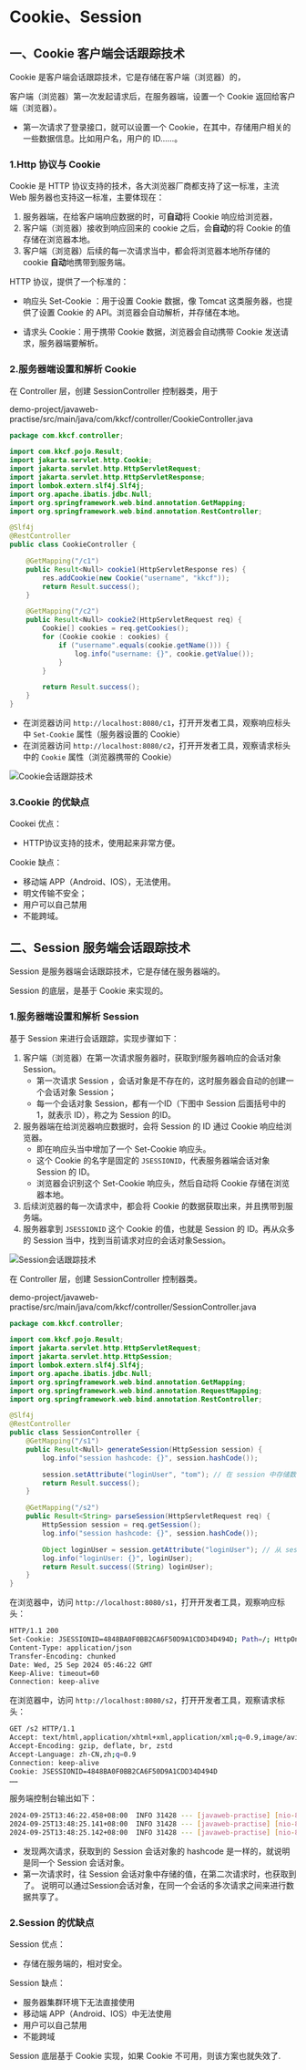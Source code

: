 # Cookie、Session

## 一、Cookie 客户端会话跟踪技术

Cookie 是客户端会话跟踪技术，它是存储在客户端（浏览器）的，

客户端（浏览器）第一次发起请求后，在服务器端，设置一个 Cookie 返回给客户端（浏览器）。

- 第一次请求了登录接口，就可以设置一个 Cookie，在其中，存储用户相关的一些数据信息。比如用户名，用户的 ID……。

### 1.Http 协议与 Cookie

Cookie 是 HTTP 协议支持的技术，各大浏览器厂商都支持了这一标准，主流 Web 服务器也支持这一标准，主要体现在：

1. 服务器端，在给客户端响应数据的时，可**自动**将 Cookie 响应给浏览器，
2. 客户端（浏览器）接收到响应回来的 cookie 之后，会**自动**的将 Cookie 的值存储在浏览器本地。
3. 客户端（浏览器）后续的每一次请求当中，都会将浏览器本地所存储的 cookie **自动**地携带到服务端。

HTTP 协议，提供了一个标准的：

- 响应头 Set-Cookie ：用于设置 Cookie 数据，像 Tomcat 这类服务器，也提供了设置 Cookie 的 API。浏览器会自动解析，并存储在本地。

- 请求头 Cookie：用于携带 Cookie 数据，浏览器会自动携带 Cookie 发送请求，服务器端要解析。

### 2.服务器端设置和解析 Cookie

在 Controller 层，创建 SessionController 控制器类，用于

demo-project/javaweb-practise/src/main/java/com/kkcf/controller/CookieController.java

```java
package com.kkcf.controller;

import com.kkcf.pojo.Result;
import jakarta.servlet.http.Cookie;
import jakarta.servlet.http.HttpServletRequest;
import jakarta.servlet.http.HttpServletResponse;
import lombok.extern.slf4j.Slf4j;
import org.apache.ibatis.jdbc.Null;
import org.springframework.web.bind.annotation.GetMapping;
import org.springframework.web.bind.annotation.RestController;

@Slf4j
@RestController
public class CookieController {

    @GetMapping("/c1")
    public Result<Null> cookie1(HttpServletResponse res) {
        res.addCookie(new Cookie("username", "kkcf"));
        return Result.success();
    }

    @GetMapping("/c2")
    public Result<Null> cookie2(HttpServletRequest req) {
        Cookie[] cookies = req.getCookies();
        for (Cookie cookie : cookies) {
            if ("username".equals(cookie.getName())) {
                log.info("username: {}", cookie.getValue());
            }
        }

        return Result.success();
    }
}
```

- 在浏览器访问 `http://localhost:8080/c1`，打开开发者工具，观察响应标头中 `Set-Cookie` 属性（服务器设置的 Cookie）
- 在浏览器访问 `http://localhost:8080/c2`，打开开发者工具，观察请求标头中的 `Cookie` 属性（浏览器携带的 Cookie）

![Cookie会话跟踪技术](NoteAssets/Cookie会话跟踪技术.png)

### 3.Cookie 的优缺点

Cookei 优点：

- HTTP协议支持的技术，使用起来非常方便。

Cookie 缺点：

- 移动端 APP（Android、IOS），无法使用。
- 明文传输不安全；
- 用户可以自己禁用
- 不能跨域。

## 二、Session 服务端会话跟踪技术

Session 是服务器端会话跟踪技术，它是存储在服务器端的。

Session 的底层，是基于 Cookie 来实现的。

### 1.服务器端设置和解析 Session

基于 Session 来进行会话跟踪，实现步骤如下：

1. 客户端（浏览器）在第一次请求服务器时，获取到f服务器响应的会话对象 Session。
   - 第一次请求 Session ，会话对象是不存在的，这时服务器会自动的创建一个会话对象 Session；
   - 每一个会话对象 Session，都有一个ID（下图中 Session 后面括号中的 1，就表示 ID），称之为 Session 的ID。
2. 服务器端在给浏览器响应数据时，会将 Session 的 ID 通过 Cookie 响应给浏览器。
   - 即在响应头当中增加了一个 Set-Cookie 响应头。
   - 这个 Cookie 的名字是固定的 `JSESSIONID`，代表服务器端会话对象 Session 的 ID。
   - 浏览器会识别这个  Set-Cookie 响应头，然后自动将 Cookie 存储在浏览器本地。
3. 后续浏览器的每一次请求中，都会将 Cookie 的数据获取出来，并且携带到服务端。
4. 服务器拿到 `JSESSIONID` 这个 Cookie 的值，也就是 Session 的 ID。再从众多的 Session 当中，找到当前请求对应的会话对象Session。

![Session会话跟踪技术](NoteAssets/Session会话跟踪技术.png)

在 Controller 层，创建 SessionController 控制器类。

demo-project/javaweb-practise/src/main/java/com/kkcf/controller/SessionController.java

```java
package com.kkcf.controller;

import com.kkcf.pojo.Result;
import jakarta.servlet.http.HttpServletRequest;
import jakarta.servlet.http.HttpSession;
import lombok.extern.slf4j.Slf4j;
import org.apache.ibatis.jdbc.Null;
import org.springframework.web.bind.annotation.GetMapping;
import org.springframework.web.bind.annotation.RequestMapping;
import org.springframework.web.bind.annotation.RestController;

@Slf4j
@RestController
public class SessionController {
    @GetMapping("/s1")
    public Result<Null> generateSession(HttpSession session) {
        log.info("session hashcode: {}", session.hashCode());

        session.setAttribute("loginUser", "tom"); // 在 session 中存储数据
        return Result.success();
    }

    @GetMapping("/s2")
    public Result<String> parseSession(HttpServletRequest req) {
        HttpSession session = req.getSession();
        log.info("session hashcode: {}", session.hashCode());

        Object loginUser = session.getAttribute("loginUser"); // 从 session 中获取数据
        log.info("loginUser: {}", loginUser);
        return Result.success((String) loginUser);
    }
}
```

在浏览器中，访问 `http://localhost:8080/s1`，打开开发者工具，观察响应标头：

```sh
HTTP/1.1 200
Set-Cookie: JSESSIONID=4848BA0F0BB2CA6F50D9A1CDD34D494D; Path=/; HttpOnly
Content-Type: application/json
Transfer-Encoding: chunked
Date: Wed, 25 Sep 2024 05:46:22 GMT
Keep-Alive: timeout=60
Connection: keep-alive
```

在浏览器中，访问 `http://localhost:8080/s2`，打开开发者工具，观察请求标头：

```sh
GET /s2 HTTP/1.1
Accept: text/html,application/xhtml+xml,application/xml;q=0.9,image/avif,image/webp,image/apng,*/*;q=0.8,application/signed-exchange;v=b3;q=0.7
Accept-Encoding: gzip, deflate, br, zstd
Accept-Language: zh-CN,zh;q=0.9
Connection: keep-alive
Cookie: JSESSIONID=4848BA0F0BB2CA6F50D9A1CDD34D494D
……
```

服务端控制台输出如下：

```sh
2024-09-25T13:46:22.458+08:00  INFO 31428 --- [javaweb-practise] [nio-8080-exec-4] com.kkcf.controller.SessionController    : session hashcode: 229412214
2024-09-25T13:48:25.141+08:00  INFO 31428 --- [javaweb-practise] [nio-8080-exec-7] com.kkcf.controller.SessionController    : session hashcode: 229412214
2024-09-25T13:48:25.142+08:00  INFO 31428 --- [javaweb-practise] [nio-8080-exec-7] com.kkcf.controller.SessionController    : loginUser: tom
```

- 发现两次请求，获取到的 Session 会话对象的 hashcode 是一样的，就说明是同一个 Session 会话对象。
- 第一次请求时，往 Session 会话对象中存储的值，在第二次请求时，也获取到了。 说明可以通过Session会话对象，在同一个会话的多次请求之间来进行数据共享了。

### 2.Session 的优缺点

Session  优点：

- 存储在服务端的，相对安全。

Session  缺点：

- 服务器集群环境下无法直接使用
- 移动端 APP（Android、IOS）中无法使用
- 用户可以自己禁用
- 不能跨域

Session 底层基于 Cookie 实现，如果 Cookie 不可用，则该方案也就失效了.

